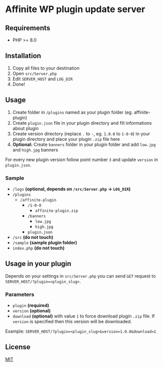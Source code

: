 Affinite WP plugin update server
=======

Requirements
-----------

- PHP >= 8.0

Installation
-----------

1. Copy all files to your destination
2. Open `src/Server.php`
3. Edit `SERVER_HOST` and `LOG_DIR`
4. Done!

Usage
-----------

1. Create folder in `/plugins` named as your plugin folder (eg. affinite-plugin)
2. Create `plugin.json` file in your plugin directory and fill informations about plugin
3. Create version directory (replace `.` to `-`, eg. `1.0.0` to `1-0-0`) in your plugin directory and place your plugin `.zip` file here
4. **Optional:** Create `banners` folder in your plugin folder and add `low.jpg` and `high.jpg` banners

For every new plugin version follow point number `3` and update `version` in `plugin.json`.

### Sample

- `/logs` **(optional, depends on `/src/Server.php` -> `LOG_DIR`)**
- `/plugins`
    * `/affinite-plugin`
        * `/1-0-0`
          * `affinite-plugin.zip`
        * `/banners`
          * `low.jpg`
          * `high.jpg`
        * `plugin.json`
- `/src` **(do not touch)**
- `/sample` **(sample plugin folder)**
- `index.php` **(do not touch)**

Usage in your plugin
-----------

Depends on your settings in `src/Server.php` you can send `GET` request to `SERVER_HOST/?plugin=<plugin_slug>`.

### Parameters
- `plugin` **(required)**
- `version` **(optional)**
- `download` **(optional)** with value `1` to force download plugin `.zip` file. If `version` is specified then this version will be downloaded.

Example: `SERVER_HOST/?plugin=<plugin_slug>&version=1.0.0&download=1`

## License

[MIT](LICENSE)
